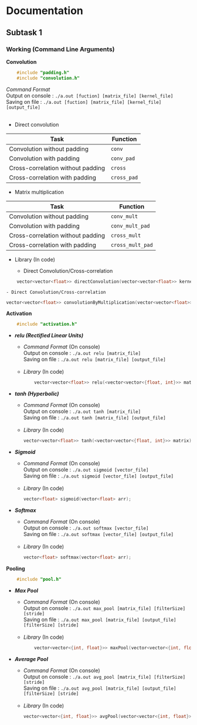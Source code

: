 # Documentation
## Subtask 1

### Working (Command Line Arguments)

**Convolution**<br>

```cpp
    #include "padding.h"
    #include "convolution.h"
```

_Command Format_ <br>
Output on console : `./a.out [fuction] [matrix_file] [kernel_file]` <br>
Saving on file : `./a.out [fuction] [matrix_file] [kernel_file] [output_file]` <br><br>
- Direct convolution

Task | Function
------------ | -------------
Convolution without padding | ```conv```
Convolution with padding | ```conv_pad```
Cross-correlation without padding | ```cross```
Cross-correlation with padding | ```cross_pad```


- Matrix multiplication

Task | Function
------------ | -------------
Convolution without padding | ```conv_mult```
Convolution with padding | ```conv_mult_pad```
Cross-correlation without padding | ```cross_mult```
Cross-correlation with padding | ```cross_mult_pad```


- Library (In code)

    - Direct Convolution/Cross-correlation
```cpp
    vector<vector<float>> directConvolution(vector<vector<float>> kernel, vector<vector<float>> matrix, bool convolution, bool padding=false)
```
    - Direct Convolution/Cross-correlation
```cpp
vector<vector<float>> convolutionByMultiplication(vector<vector<float>> kernel, vector<vector<float>> matrix, bool convolution, bool padding=false)
```


**Activation**<br>

```cpp
    #include "activation.h"
```

- ***relu (Rectified Linear Units)***<br>
    - _Command Format_ (On console) <br>
        Output on console : `./a.out relu [matrix_file]` <br>
        Saving on file : `./a.out relu [matrix_file] [output_file]` <br><br>
    -  _Library_ (In code)<br>
        ```cpp
            vector<vector<float>> relu(<vector<vector<{float, int}>> matrix);
        ```

- ***tanh (Hyperbolic)***
    - _Command Format_ (On console) <br>
        Output on console : `./a.out tanh [matrix_file]` <br>
        Saving on file : `./a.out tanh [matrix_file] [output_file]` <br><br>
    -  _Library_ (In code)<br>
        ```cpp
        vector<vector<float>> tanh(<vector<vector<{float, int}>> matrix);
        ```

- ***Sigmoid***
    - _Command Format_ (On console) <br>
        Output on console : `./a.out sigmoid [vector_file]` <br>
        Saving on file : `./a.out sigmoid [vector_file] [output_file]` <br><br>
    -  _Library_ (In code)<br>
        ```cpp
        vector<float> sigmoid(vector<float> arr);
        ```

- ***Softmax***
    - _Command Format_ (On console) <br>
        Output on console : `./a.out softmax [vector_file]` <br>
        Saving on file : `./a.out softmax [vector_file] [output_file]` <br><br>
    -  _Library_ (In code)<br>
        ```cpp
        vector<float> softmax(vector<float> arr);
        ```

**Pooling**
```cpp
    #include "pool.h"
```

- ***Max Pool***<br>
    - _Command Format_ (On console) <br>
        Output on console : `./a.out max_pool [matrix_file] [filterSize] [stride]` <br>
        Saving on file : `./a.out max_pool [matrix_file] [output_file] [filterSize] [stride]` <br><br>
    -  _Library_ (In code)<br>
        ```cpp
            vector<vector<{int, float}>> maxPool(vector<vector<{int, float}>> matrix, int filterSize = 2, int stride = 2 );
        ```

- ***Average Pool***
    - _Command Format_ (On console) <br>
        Output on console : `./a.out avg_pool [matrix_file] [filterSize] [stride]` <br>
        Saving on file : `./a.out avg_pool [matrix_file] [output_file] [filterSize] [stride]` <br><br>
    -  _Library_ (In code)<br>
        ```cpp
        vector<vector<{int, float}>> avgPool(vector<vector<{int, float}>> matrix, int filterSize = 2, int stride = 2 );
        ```

<!-- ### Exceptions

Message | Cause
------------ | -------------
_File not found_ | [matrix_file] or [kernel_file] non-existent
_Size Error_    | Order(kernel) > Order(matrix)
_Invalid Function_ | Function type is not suitable
__ |
_Unknown Error_ | Fault on our side :sweat_smile: -->
